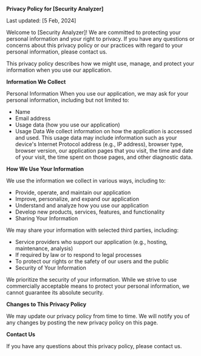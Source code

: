 **Privacy Policy for [Security Analyzer]**

Last updated: [5 Feb, 2024]

Welcome to [Security Analyzer]! We are committed to protecting your personal information and your right to privacy. If you have any questions or concerns about this privacy policy or our practices with regard to your personal information, please contact us.

This privacy policy describes how we might use, manage, and protect your information when you use our application.

**Information We Collect**

Personal Information
When you use our application, we may ask for your personal information, including but not limited to:

- Name
- Email address
- Usage data (how you use our application)
- Usage Data
We collect information on how the application is accessed and used. This usage data may include information such as your device's Internet Protocol address (e.g., IP address), browser type, browser version, our application pages that you visit, the time and date of your visit, the time spent on those pages, and other diagnostic data.

**How We Use Your Information**

We use the information we collect in various ways, including to:

- Provide, operate, and maintain our application
- Improve, personalize, and expand our application
- Understand and analyze how you use our application
- Develop new products, services, features, and functionality
- Sharing Your Information

We may share your information with selected third parties, including:

- Service providers who support our application (e.g., hosting, maintenance, analysis)
- If required by law or to respond to legal processes
- To protect our rights or the safety of our users and the public
- Security of Your Information

We prioritize the security of your information. While we strive to use commercially acceptable means to protect your personal information, we cannot guarantee its absolute security.

**Changes to This Privacy Policy**

We may update our privacy policy from time to time. We will notify you of any changes by posting the new privacy policy on this page.

**Contact Us**

If you have any questions about this privacy policy, please contact us.

